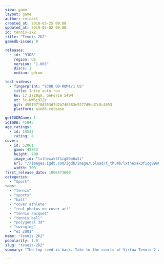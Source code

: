 ```yaml
---
view: game
layout: game
author: reicast
created_at: 2018-03-25 09:00
updated_at: 2019-05-02 09:00
id: tennis-2k2
title: "Tennis 2K2"
gamedb-issue: 0

releases:
  - id: "93DB"
    region: US
    version: "1.003"
    discs: 1
    medium: gdrom

test-videos:
  - fingerprint: "93DB GD-ROM1/1 US"
    title: Intro auto run
    hw: i7 2720qm, GeForce 540M
    yt: 5c-NW6L972Y
    git: d59197f84353d7d2b746383e9277d9ed7c8c4053
    platform: win86-release

gotIGDBGame: 1
idIGDB: 45843
age_ratings:
  - id: 18527
    rating: 8
cover:
  - id: 52061
    game: 45843
    height: 700
    image_id: "lxthexak3f1cg89o6a5i"
    url: "//images.igdb.com/igdb/image/upload/t_thumb/lxthexak3f1cg89o6a5i.jpg"
    width: 700
first_release_date: 1006473600
categories:
  - "Sport"
tags:
  - "tennis"
  - "sports"
  - "ball"
  - "cover athlete"
  - "real photos on cover art"
  - "tennis racquet"
  - "tennis ball"
  - "polygonal 3d"
  - "swinging"
  - "e3 2001"
name: "Tennis 2K2"
popularity: 1.0
slug: "tennis-2k2"
summary: "The top seed is back. Take to the courts of Virtua Tennis 2 as you compete to become the world No1. Serve, smash and lob your way through 16 internationally top-ranked male and female players as you go head to head in singles matches or compete with up to 4 players in doubles and mixed doubles matches. With revamped Tournament, Exhibition and World Tour modes its game set and match Virtua Tennis 2."

---
```

